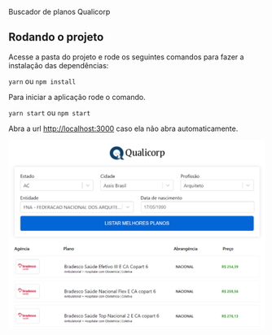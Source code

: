 Buscador de planos Qualicorp

## Rodando o projeto

Acesse a pasta do projeto e rode os seguintes comandos para fazer a instalação das dependências:

`yarn` ou `npm install` 

Para iniciar a aplicação rode o comando.<br />

`yarn start` ou `npm start`

Abra a url [http://localhost:3000](http://localhost:3000) caso ela não abra automaticamente.


![Screenshot da aplicação](screenshot.png)
